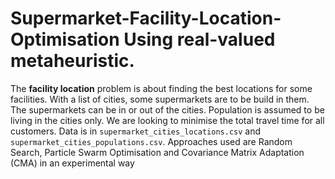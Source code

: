# Supermarket-Facility-Location-Optimisation Using real-valued metaheuristic.

The **facility location** problem is about finding the best locations for some facilities. With a list of cities, some supermarkets are to be build in them. The supermarkets can be in or out of the cities. Population is assumed to be living in the cities only. We are looking to minimise the total travel time for all customers. Data is in `supermarket_cities_locations.csv` and `supermarket_cities_populations.csv`. Approaches used are Random Search, Particle Swarm Optimisation and Covariance Matrix Adaptation (CMA) in an experimental way
